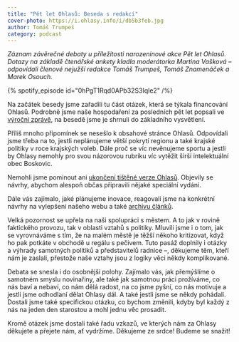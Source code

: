 ```yaml
---
title: "Pět let Ohlasů: Beseda s redakcí"
cover-photo: https://i.ohlasy.info/i/db5b3feb.jpg
author: Tomáš Trumpeš
category: podcast
---
```


*Záznam závěrečné debaty u příležitosti narozeninové akce Pět let Ohlasů. Dotazy na základě čtenářské ankety kladla moderátorka Martina Vašková – odpovídali členové nejužší redakce Tomáš Trumpeš, Tomáš Znamenáček a Marek Osouch.*

{% spotify_episode id="0hPgT1Rqd0APb32S3Iqle2" /%}

Na začátek besedy jsme zařadili tu část otázek, která se týkala financování Ohlasů. Podrobně jsme naše hospodaření za posledních pět let popsali ve [výroční zprávě](https://data.ohlasy.info/2019/vyrocni-zprava.pdf), na besedě jsme je shrnuli do základního vysvětlení.

Příliš mnoho připomínek se nesešlo k obsahové stránce Ohlasů. Odpovídali jsme třeba na to, jestli neplánujeme větší pokrytí regionu a také krajské politiky v roce krajských voleb. Dále proč se víc nevěnujeme sportu a jestli by Ohlasy nemohly pro svou názorovou rubriku víc vytěžit širší intelektuální obec Boskovic.

Nemohli jsme pominout ani [ukončení tištěné verze Ohlasů](https://forum.ohlasy.info/t/budoucnost-tisteneho-vydani-ohlasu/194). Objevily se návrhy, abychom alespoň občas připravili nějaké speciální vydání.

Dále vás zajímalo, jaké plánujeme inovace, reagovali jsme na konkrétní návrhy na vylepšení našeho webu a také [archivu článků](/archiv/).

Velká pozornost se upřela na naši spolupráci s městem. A to jak v rovině faktického provozu, tak v oblasti vztahů s politiky. Mluvili jsme i o tom, jak se vyrovnáváme s tím, že na malém městě je těžší někoho kritizovat, když ho pak potkáte v obchodě u regálu s pečivem. Tuto pasáž doplnily i otázky a výhrady samotných politiků a představitelů radnice –, děkujeme těm, kteří nám je zaslali, přestože naše vztahy jsou z logiky věci někdy komplikované.

Debata se snesla i do osobnější polohy. Zajímalo vás, jak přemýšlíme o samotném smyslu novinařiny, ale také jak samotnou práci prožíváme, co nás baví a nebaví, co nám dělá radost, na co jsme pyšní, co nás motivuje a jestli jsme odhodlaní dělat Ohlasy dál. A také jestli jsme se někdy pohádali. Dostali jsme také specifickou otázku, co bychom změnili, kdyby byl každý z nás na jeden den starostou a mohl jednu věc prosadit. 

Kromě otázek jsme dostali také řadu vzkazů, ve kterých nám za Ohlasy děkujete a přejete nám, ať vydržíme. Děkujeme ze srdce! Budeme se snažit!
